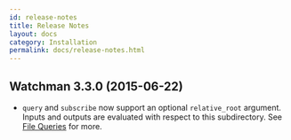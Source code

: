 ```yaml
---
id: release-notes
title: Release Notes
layout: docs
category: Installation
permalink: docs/release-notes.html
---
```


## Watchman 3.3.0 (2015-06-22)

* `query` and `subscribe` now support an optional `relative_root`
  argument. Inputs and outputs are evaluated with respect to this
  subdirectory. See [File Queries]( /watchman/docs/file-query.html) for more.
